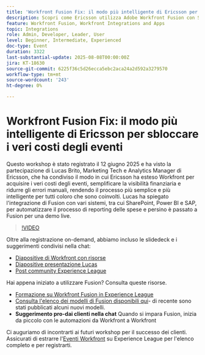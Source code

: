 ```yaml
---
title: 'Workfront Fusion Fix: il modo più intelligente di Ericsson per sbloccare i veri costi degli eventi'
description: Scopri come Ericsson utilizza Adobe Workfront Fusion con SharePoint, Power BI e SAP per automatizzare la segnalazione delle spese, migliorare la visibilità finanziaria e ridurre gli errori manuali.
feature: Workfront Fusion, Workfront Integrations and Apps
topic: Integrations
role: Admin, Developer, Leader, User
level: Beginner, Intermediate, Experienced
doc-type: Event
duration: 3322
last-substantial-update: 2025-08-08T00:00:00Z
jira: KT-18630
source-git-commit: 6225f36c5d26ecca5ebc2aca24a2d592a3279570
workflow-type: tm+mt
source-wordcount: '243'
ht-degree: 0%

---
```



# Workfront Fusion Fix: il modo più intelligente di Ericsson per sbloccare i veri costi degli eventi

Questo workshop è stato registrato il 12 giugno 2025 e ha visto la partecipazione di Lucas Brito, Marketing Tech e Analytics Manager di Ericsson, che ha condiviso il modo in cui Ericsson ha esteso Workfront per acquisire i veri costi degli eventi, semplificare la visibilità finanziaria e ridurre gli errori manuali, rendendo il processo più semplice e più intelligente per tutti coloro che sono coinvolti. Lucas ha spiegato l&#39;integrazione di Fusion con vari sistemi, tra cui SharePoint, Power BI e SAP, per automatizzare il processo di reporting delle spese e persino è passato a Fusion per una demo live.

>[!VIDEO](https://video.tv.adobe.com/v/3469977/?learn=on&enablevpops)

Oltre alla registrazione on-demand, abbiamo incluso le slidedeck e i suggerimenti condivisi nella chat:  
* [Diapositive di Workfront con risorse](https://workfront-experience.s3.us-west-2.amazonaws.com/Training/Guides/Customer+Success+at+Scale/061225+-+The+Workfront+Fusion+Fix+-+Ericsson’s+Smarter+Way+to+Unlocking+True+Event+Costs.pdf)
* [Diapositive presentazione Lucas](https://workfront-experience.s3.us-west-2.amazonaws.com/Training/Guides/Customer+Success+at+Scale/Ericsson+Event+Slides-+Expense+Reporting+with+Fusion.pdf)
* [Post community Experience League](https://experienceleaguecommunities.adobe.com/t5/workfront-discussions/event-follow-up-the-workfront-fusion-fix-ericsson-s-smarter-way/td-p/759188)

Hai appena iniziato a utilizzare Fusion? Consulta queste risorse. 
* [Formazione su Workfront Fusion in Experience League](https://experienceleague.adobe.com/en/docs/workfront-learn/tutorials-workfront/fusion/welcome-to-workfront-fusion/workfront-fusion-overview)
* [Consulta l&#39;elenco dei modelli di Fusion disponibili qui](https://experienceleague.adobe.com/en/docs/workfront-fusion/using/create-and-manage-templates/currently-available-fusion-templates)- di recente sono stati pubblicati alcuni nuovi modelli.  
* **Suggerimento pro-dai clienti nella chat** Quando si impara Fusion, inizia da piccolo con le automazioni da Workfront a Workfront 

Ci auguriamo di incontrarti ai futuri workshop per il successo dei clienti.  Assicurati di estrarre l&#39;[Eventi Workfront](https://experienceleague.adobe.com/events/?filters=Workfront) su Experience League per l&#39;elenco completo e per registrarti.